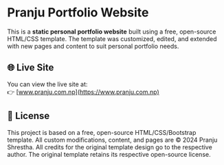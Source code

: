 # Pranju Portfolio Website

This is a **static personal portfolio website** built using a free, open-source HTML/CSS template. The template was customized, edited, and extended with new pages and content to suit personal portfolio needs.

## 🌐 Live Site

You can view the live site at:  
👉 [www.pranju.com.np](https://www.pranju.com.np)

## 📄 License

This project is based on a free, open-source HTML/CSS/Bootstrap template. All custom modifications, content, and pages are © 2024 Pranju Shrestha. All credits for the original template design go to the respective author. The original template retains its respective open-source license.
